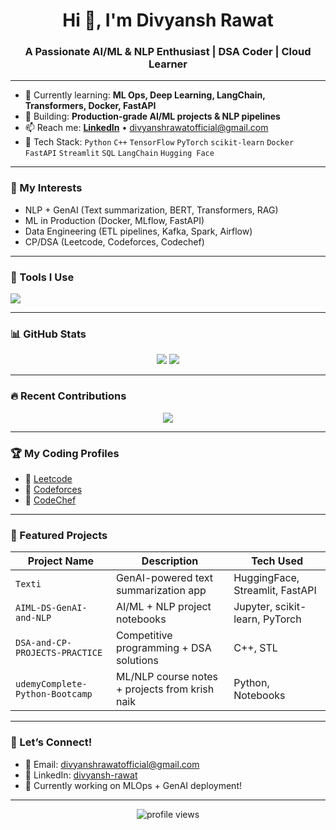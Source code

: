 <h1 align="center">Hi 👋, I'm Divyansh Rawat</h1>
<h3 align="center">A Passionate AI/ML & NLP Enthusiast | DSA Coder | Cloud Learner</h3>

---

- 🌱 Currently learning: **ML Ops, Deep Learning, LangChain, Transformers, Docker, FastAPI**
- 🚀 Building: **Production-grade AI/ML projects & NLP pipelines**
- 📫 Reach me: **[LinkedIn](https://www.linkedin.com/in/divyansh-rawat-aba930313)** • divyanshrawatofficial@gmail.com
- 💼 Tech Stack:
  `Python` `C++` `TensorFlow` `PyTorch` `scikit-learn` `Docker` `FastAPI` `Streamlit` `SQL` `LangChain` `Hugging Face`

---

### 🧠 My Interests
- NLP + GenAI (Text summarization, BERT, Transformers, RAG)
- ML in Production (Docker, MLflow, FastAPI)
- Data Engineering (ETL pipelines, Kafka, Spark, Airflow)
- CP/DSA (Leetcode, Codeforces, Codechef)

---

### 🧰 Tools I Use
<p align="left">
  <img src="https://skillicons.dev/icons?i=python,tensorflow,pytorch,cpp,docker,fastapi,git,github,linux,mysql,postgres,streamlit,vscode" />
</p>

---

### 📊 GitHub Stats
<p align="center">
  <img src="https://github-readme-stats.vercel.app/api?username=DsThakurRawat&show_icons=true&theme=tokyonight" />
  <img src="https://github-readme-streak-stats.herokuapp.com/?user=DsThakurRawat&theme=tokyonight" />
</p>

---

### 🔥 Recent Contributions
<p align="center">
  <img src="https://github-readme-activity-graph.vercel.app/graph?username=DsThakurRawat&theme=tokyo-night" />
</p>

---

### 🏆 My Coding Profiles
- 🔗 [Leetcode](https://leetcode.com/u/codexdiv/)
- 🔗 [Codeforces](https://codeforces.com/profile/divyanshthakur594)
- 🔗 [CodeChef](https://www.codechef.com/users/dsthakurrrawat)

---

### 📌 Featured Projects

| Project Name                         | Description                                          | Tech Used                         |
|--------------------------------------|------------------------------------------------------|-----------------------------------|
| `Texti`                              | GenAI-powered text summarization app                | HuggingFace, Streamlit, FastAPI  |
| `AIML-DS-GenAI-and-NLP`              | AI/ML + NLP project notebooks                        | Jupyter, scikit-learn, PyTorch    |
| `DSA-and-CP-PROJECTS-PRACTICE`      | Competitive programming + DSA solutions              | C++, STL                          |
| `udemyComplete-Python-Bootcamp`     | ML/NLP course notes + projects from krish naik       | Python, Notebooks                 |

---

### 💬 Let’s Connect!
- 💌 Email: divyanshrawatofficial@gmail.com
- 💼 LinkedIn: [divyansh-rawat](https://www.linkedin.com/in/divyansh-rawat-aba930313)
- 🧠 Currently working on MLOps + GenAI deployment!

---

<div align="center">
  <img src="https://komarev.com/ghpvc/?username=DsThakurRawat&label=Profile%20views&color=0e75b6&style=flat" alt="profile views" />
</div>
